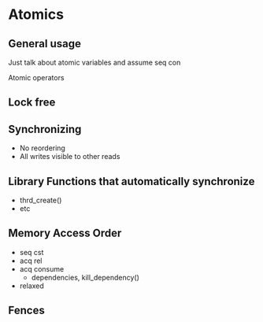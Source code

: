 <!-- Beej's guide to C

# vim: ts=4:sw=4:nosi:et:tw=72
-->

# Atomics

## General usage

Just talk about atomic variables and assume seq con

Atomic operators

## Lock free

## Synchronizing

* No reordering
* All writes visible to other reads

## Library Functions that automatically synchronize

* thrd_create()
* etc

## Memory Access Order

* seq cst
* acq rel
* acq consume
  * dependencies, kill_dependency()
* relaxed

## Fences
